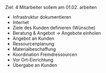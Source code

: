 Ziel: 4 Mitarbeiter sollem am 01.02. arbeiten

- Infrastruktur dokumentieren
- Internet
- Ziele des Kunden definieren (Wünsche)
- Beratung & Angebot -> Angebote einholen
- Angebot an Kunden
- Ressourcenplanung
- Materialbeschaffung
- Koordination Fremdressourcen
- Vor Ort-Einrichtung
- Übergabe an Kunden
